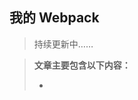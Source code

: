 <!--
 * @Author: Lby
 * @Date: 2022-05-19 15:33:34
 * @LastEditors: lby
 * @LastEditTime: 2022-05-30 21:08:21
 * @FilePath: /Knowledge-Map/Webpack/webpack.md
 * @Description: 
 * 
 * Copyright (c) 2022 by lby, All Rights Reserved. 
-->

## 我的 Webpack 

> 持续更新中……

> **文章主要包含以下内容：**
>
> - 
